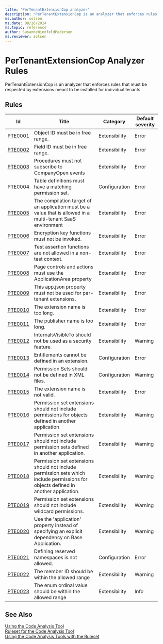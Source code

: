 ```yaml
---
title: "PerTenantExtensionCop analyzer"
description: "PerTenantExtensionCop is an analyzer that enforces rules that must be respected by extensions meant to be installed for individual tenants."
ms.author: solsen
ms.date: 08/26/2024
ms.topic: reference
author: SusanneWindfeldPedersen
ms.reviewer: solsen
---
```

[//]: # (START>DO_NOT_EDIT)
[//]: # (IMPORTANT:Do not edit any of the content between here and the END>DO_NOT_EDIT.)
[//]: # (Any modifications should be made in the .xml files in the ModernDev repo.)
# PerTenantExtensionCop Analyzer Rules
PerTenantExtensionCop is an analyzer that enforces rules that must be respected by extensions meant to be installed for individual tenants.

## Rules

|Id|Title|Category|Default severity|
|--|-----------|--------|----------------|
|[PTE0001](pertenantextensioncop-pte0001.md)|Object ID must be in free range.|Extensibility|Error|
|[PTE0002](pertenantextensioncop-pte0002.md)|Field ID must be in free range.|Extensibility|Error|
|[PTE0003](pertenantextensioncop-pte0003.md)|Procedures must not subscribe to CompanyOpen events|Extensibility|Error|
|[PTE0004](pertenantextensioncop-pte0004.md)|Table definitions must have a matching permission set.|Configuration|Error|
|[PTE0005](pertenantextensioncop-pte0005.md)|The compilation target of an application must be a value that is allowed in a multi-tenant SaaS environment|Extensibility|Error|
|[PTE0006](pertenantextensioncop-pte0006.md)|Encryption key functions must not be invoked.|Extensibility|Error|
|[PTE0007](pertenantextensioncop-pte0007.md)|Test assertion functions are not allowed in a non-test context.|Extensibility|Error|
|[PTE0008](pertenantextensioncop-pte0008.md)|Page controls and actions must use the ApplicationArea property|Extensibility|Error|
|[PTE0009](pertenantextensioncop-pte0009.md)|This app.json property must not be used for per-tenant extensions.|Extensibility|Error|
|[PTE0010](pertenantextensioncop-pte0010.md)|The extension name is too long.|Extensibility|Error|
|[PTE0011](pertenantextensioncop-pte0011.md)|The publisher name is too long.|Extensibility|Error|
|[PTE0012](pertenantextensioncop-pte0012.md)|InternalsVisibleTo should not be used as a security feature.|Extensibility|Warning|
|[PTE0013](pertenantextensioncop-pte0013.md)|Entitlements cannot be defined in an extension.|Configuration|Error|
|[PTE0014](pertenantextensioncop-pte0014.md)|Permission Sets should not be defined in XML files.|Configuration|Warning|
|[PTE0015](pertenantextensioncop-pte0015.md)|The extension name is not valid.|Extensibility|Error|
|[PTE0016](pertenantextensioncop-pte0016.md)|Permission set extensions should not include permissions for objects defined in another application.|Extensibility|Warning|
|[PTE0017](pertenantextensioncop-pte0017.md)|Permission set extensions should not include permission sets defined in another application.|Extensibility|Warning|
|[PTE0018](pertenantextensioncop-pte0018.md)|Permission set extensions should not include permission sets which include permissions for objects defined in another application.|Extensibility|Warning|
|[PTE0019](pertenantextensioncop-pte0019.md)|Permission set extensions should not include wildcard permissions.|Extensibility|Warning|
|[PTE0020](pertenantextensioncop-pte0020.md)|Use the 'application' property instead of specifying an explicit dependency on Base Application.|Extensibility|Warning|
|[PTE0021](pertenantextensioncop-pte0021.md)|Defining reserved namespaces is not allowed.|Configuration|Error|
|[PTE0022](pertenantextensioncop-pte0022.md)|The member ID should be within the allowed range|Extensibility|Warning|
|[PTE0023](pertenantextensioncop-pte0023.md)|The enum ordinal value should be within the allowed range|Extensibility|Info|

[//]: # (IMPORTANT: END>DO_NOT_EDIT)
## See Also  
[Using the Code Analysis Tool](../devenv-using-code-analysis-tool.md)  
[Ruleset for the Code Analysis Tool](../devenv-rule-set-syntax-for-code-analysis-tools.md)  
[Using the Code Analysis Tools with the Ruleset](../devenv-using-code-analysis-tool-with-rule-set.md)